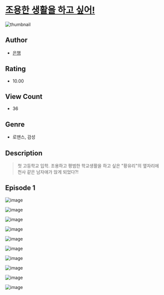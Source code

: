 # [조용한 생활을 하고 싶어!](https://comic.naver.com/challenge/list?titleId=810781)
![thumbnail](https://image-comic.pstatic.net/user_contents_data/challenge_comic/2023/05/26/367061/upload_7162242070128965429_480x623.jpeg)

## Author
- [은행](https://comic.naver.com/artistTitle?id=367061)

## Rating
- 10.00

## View Count
- 36

## Genre
- 로맨스, 감성

## Description
> 첫 고등학교 입학. 조용하고 평범한 학교생활을 하고 싶은 "황유리"의 옆자리에 천사 같은 남자애가 앉게 되었다?!


## Episode 1
![image](https://image-comic.pstatic.net/user_contents_data/challenge_comic/2023/05/24/367061/upload_3775758544594548321.jpeg)

![image](https://image-comic.pstatic.net/user_contents_data/challenge_comic/2023/05/24/367061/upload_7018125963799246644.jpeg)

![image](https://image-comic.pstatic.net/user_contents_data/challenge_comic/2023/05/24/367061/upload_7363721159237723449.jpeg)

![image](https://image-comic.pstatic.net/user_contents_data/challenge_comic/2023/05/24/367061/upload_7017283565338506596.jpeg)

![image](https://image-comic.pstatic.net/user_contents_data/challenge_comic/2023/05/24/367061/upload_7018354674300707888.jpeg)

![image](https://image-comic.pstatic.net/user_contents_data/challenge_comic/2023/05/24/367061/upload_7161912406491412838.jpeg)

![image](https://image-comic.pstatic.net/user_contents_data/challenge_comic/2023/05/24/367061/upload_4121701183006322786.jpeg)

![image](https://image-comic.pstatic.net/user_contents_data/challenge_comic/2023/05/24/367061/upload_7075825963135873844.jpeg)

![image](https://image-comic.pstatic.net/user_contents_data/challenge_comic/2023/05/24/367061/upload_7220506287323492656.jpeg)

![image](https://image-comic.pstatic.net/user_contents_data/challenge_comic/2023/05/24/367061/upload_3832905456061539122.jpeg)

